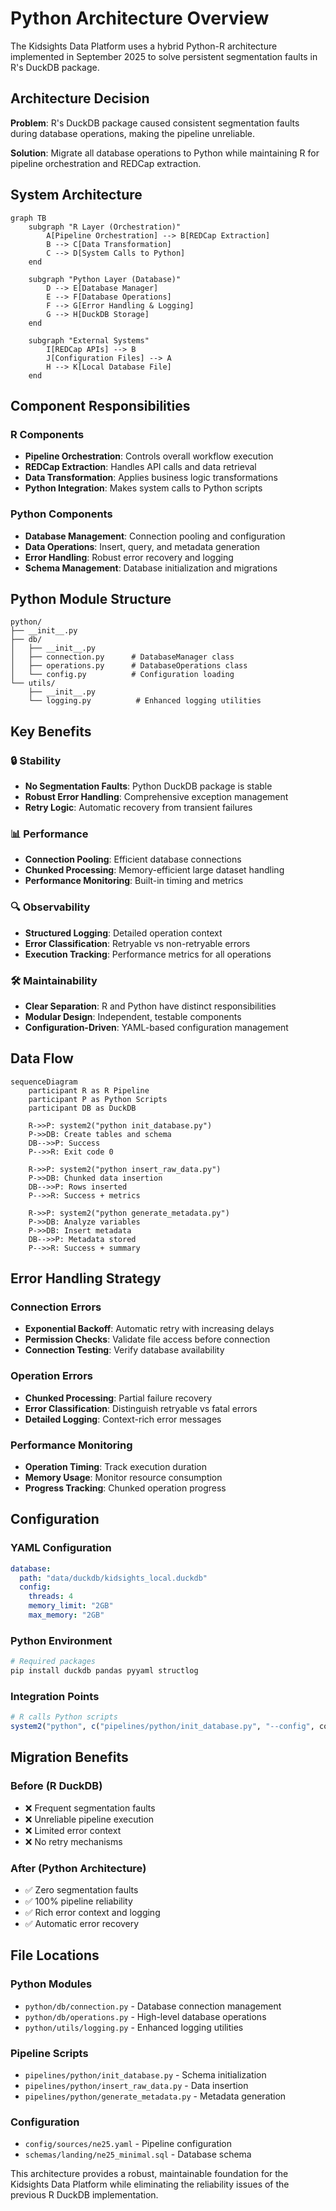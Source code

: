 # Python Architecture Overview

The Kidsights Data Platform uses a hybrid Python-R architecture implemented in September 2025 to solve persistent segmentation faults in R's DuckDB package.

## Architecture Decision

**Problem**: R's DuckDB package caused consistent segmentation faults during database operations, making the pipeline unreliable.

**Solution**: Migrate all database operations to Python while maintaining R for pipeline orchestration and REDCap extraction.

## System Architecture

```mermaid
graph TB
    subgraph "R Layer (Orchestration)"
        A[Pipeline Orchestration] --> B[REDCap Extraction]
        B --> C[Data Transformation]
        C --> D[System Calls to Python]
    end

    subgraph "Python Layer (Database)"
        D --> E[Database Manager]
        E --> F[Database Operations]
        F --> G[Error Handling & Logging]
        G --> H[DuckDB Storage]
    end

    subgraph "External Systems"
        I[REDCap APIs] --> B
        J[Configuration Files] --> A
        H --> K[Local Database File]
    end
```

## Component Responsibilities

### R Components
- **Pipeline Orchestration**: Controls overall workflow execution
- **REDCap Extraction**: Handles API calls and data retrieval
- **Data Transformation**: Applies business logic transformations
- **Python Integration**: Makes system calls to Python scripts

### Python Components
- **Database Management**: Connection pooling and configuration
- **Data Operations**: Insert, query, and metadata generation
- **Error Handling**: Robust error recovery and logging
- **Schema Management**: Database initialization and migrations

## Python Module Structure

```
python/
├── __init__.py
├── db/
│   ├── __init__.py
│   ├── connection.py      # DatabaseManager class
│   ├── operations.py      # DatabaseOperations class
│   └── config.py          # Configuration loading
└── utils/
    ├── __init__.py
    └── logging.py          # Enhanced logging utilities
```

## Key Benefits

### 🔒 **Stability**
- **No Segmentation Faults**: Python DuckDB package is stable
- **Robust Error Handling**: Comprehensive exception management
- **Retry Logic**: Automatic recovery from transient failures

### 📊 **Performance**
- **Connection Pooling**: Efficient database connections
- **Chunked Processing**: Memory-efficient large dataset handling
- **Performance Monitoring**: Built-in timing and metrics

### 🔍 **Observability**
- **Structured Logging**: Detailed operation context
- **Error Classification**: Retryable vs non-retryable errors
- **Execution Tracking**: Performance metrics for all operations

### 🛠️ **Maintainability**
- **Clear Separation**: R and Python have distinct responsibilities
- **Modular Design**: Independent, testable components
- **Configuration-Driven**: YAML-based configuration management

## Data Flow

```mermaid
sequenceDiagram
    participant R as R Pipeline
    participant P as Python Scripts
    participant DB as DuckDB

    R->>P: system2("python init_database.py")
    P->>DB: Create tables and schema
    DB-->>P: Success
    P-->>R: Exit code 0

    R->>P: system2("python insert_raw_data.py")
    P->>DB: Chunked data insertion
    DB-->>P: Rows inserted
    P-->>R: Success + metrics

    R->>P: system2("python generate_metadata.py")
    P->>DB: Analyze variables
    P->>DB: Insert metadata
    DB-->>P: Metadata stored
    P-->>R: Success + summary
```

## Error Handling Strategy

### Connection Errors
- **Exponential Backoff**: Automatic retry with increasing delays
- **Permission Checks**: Validate file access before connection
- **Connection Testing**: Verify database availability

### Operation Errors
- **Chunked Processing**: Partial failure recovery
- **Error Classification**: Distinguish retryable vs fatal errors
- **Detailed Logging**: Context-rich error messages

### Performance Monitoring
- **Operation Timing**: Track execution duration
- **Memory Usage**: Monitor resource consumption
- **Progress Tracking**: Chunked operation progress

## Configuration

### YAML Configuration
```yaml
database:
  path: "data/duckdb/kidsights_local.duckdb"
  config:
    threads: 4
    memory_limit: "2GB"
    max_memory: "2GB"
```

### Python Environment
```python
# Required packages
pip install duckdb pandas pyyaml structlog
```

### Integration Points
```r
# R calls Python scripts
system2("python", c("pipelines/python/init_database.py", "--config", config_path))
```

## Migration Benefits

### Before (R DuckDB)
- ❌ Frequent segmentation faults
- ❌ Unreliable pipeline execution
- ❌ Limited error context
- ❌ No retry mechanisms

### After (Python Architecture)
- ✅ Zero segmentation faults
- ✅ 100% pipeline reliability
- ✅ Rich error context and logging
- ✅ Automatic error recovery

## File Locations

### Python Modules
- `python/db/connection.py` - Database connection management
- `python/db/operations.py` - High-level database operations
- `python/utils/logging.py` - Enhanced logging utilities

### Pipeline Scripts
- `pipelines/python/init_database.py` - Schema initialization
- `pipelines/python/insert_raw_data.py` - Data insertion
- `pipelines/python/generate_metadata.py` - Metadata generation

### Configuration
- `config/sources/ne25.yaml` - Pipeline configuration
- `schemas/landing/ne25_minimal.sql` - Database schema

This architecture provides a robust, maintainable foundation for the Kidsights Data Platform while eliminating the reliability issues of the previous R DuckDB implementation.